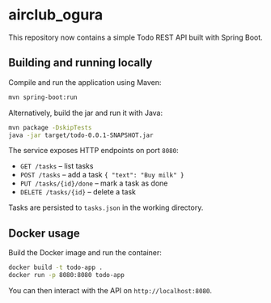 # airclub_ogura

This repository now contains a simple Todo REST API built with Spring Boot.

## Building and running locally

Compile and run the application using Maven:

```bash
mvn spring-boot:run
```

Alternatively, build the jar and run it with Java:

```bash
mvn package -DskipTests
java -jar target/todo-0.0.1-SNAPSHOT.jar
```

The service exposes HTTP endpoints on port `8080`:

- `GET /tasks` – list tasks
- `POST /tasks` – add a task `{ "text": "Buy milk" }`
- `PUT /tasks/{id}/done` – mark a task as done
- `DELETE /tasks/{id}` – delete a task

Tasks are persisted to `tasks.json` in the working directory.

## Docker usage

Build the Docker image and run the container:

```bash
docker build -t todo-app .
docker run -p 8080:8080 todo-app
```

You can then interact with the API on `http://localhost:8080`.
